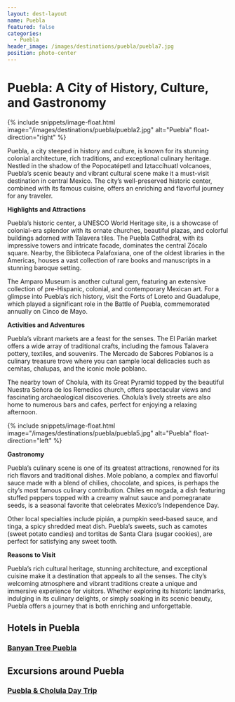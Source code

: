 ```yaml
---
layout: dest-layout
name: Puebla
featured: false
categories:
  - Puebla
header_image: /images/destinations/puebla/puebla7.jpg
position: photo-center
---
```

# **Puebla: A City of History, Culture, and Gastronomy**

{% include snippets/image-float.html image="/images/destinations/puebla/puebla2.jpg" alt="Puebla" float-direction="right" %}

Puebla, a city steeped in history and culture, is known for its stunning colonial architecture, rich traditions, and exceptional culinary heritage. Nestled in the shadow of the Popocatépetl and Iztaccíhuatl volcanoes, Puebla’s scenic beauty and vibrant cultural scene make it a must-visit destination in central Mexico. The city’s well-preserved historic center, combined with its famous cuisine, offers an enriching and flavorful journey for any traveler.

**Highlights and Attractions**

Puebla’s historic center, a UNESCO World Heritage site, is a showcase of colonial-era splendor with its ornate churches, beautiful plazas, and colorful buildings adorned with Talavera tiles. The Puebla Cathedral, with its impressive towers and intricate facade, dominates the central Zócalo square. Nearby, the Biblioteca Palafoxiana, one of the oldest libraries in the Americas, houses a vast collection of rare books and manuscripts in a stunning baroque setting.

The Amparo Museum is another cultural gem, featuring an extensive collection of pre-Hispanic, colonial, and contemporary Mexican art. For a glimpse into Puebla’s rich history, visit the Forts of Loreto and Guadalupe, which played a significant role in the Battle of Puebla, commemorated annually on Cinco de Mayo.

**Activities and Adventures**

Puebla’s vibrant markets are a feast for the senses. The El Parián market offers a wide array of traditional crafts, including the famous Talavera pottery, textiles, and souvenirs. The Mercado de Sabores Poblanos is a culinary treasure trove where you can sample local delicacies such as cemitas, chalupas, and the iconic mole poblano.

The nearby town of Cholula, with its Great Pyramid topped by the beautiful Nuestra Señora de los Remedios church, offers spectacular views and fascinating archaeological discoveries. Cholula’s lively streets are also home to numerous bars and cafes, perfect for enjoying a relaxing afternoon.

{% include snippets/image-float.html image="/images/destinations/puebla/puebla5.jpg" alt="Puebla" float-direction="left" %}

**Gastronomy**

Puebla’s culinary scene is one of its greatest attractions, renowned for its rich flavors and traditional dishes. Mole poblano, a complex and flavorful sauce made with a blend of chilies, chocolate, and spices, is perhaps the city’s most famous culinary contribution. Chiles en nogada, a dish featuring stuffed peppers topped with a creamy walnut sauce and pomegranate seeds, is a seasonal favorite that celebrates Mexico’s Independence Day.

Other local specialties include pipián, a pumpkin seed-based sauce, and tinga, a spicy shredded meat dish. Puebla’s sweets, such as camotes (sweet potato candies) and tortitas de Santa Clara (sugar cookies), are perfect for satisfying any sweet tooth.

**Reasons to Visit**

Puebla’s rich cultural heritage, stunning architecture, and exceptional cuisine make it a destination that appeals to all the senses. The city’s welcoming atmosphere and vibrant traditions create a unique and immersive experience for visitors. Whether exploring its historic landmarks, indulging in its culinary delights, or simply soaking in its scenic beauty, Puebla offers a journey that is both enriching and unforgettable.

## Hotels in Puebla

<section class='grid'>
<div class="col-3_sm-4_xs-6 padded-1">
    <a href="/hotels/banyanpue">
        <div class="bg-image square" style="background-image:url('/images/hotels/banyanpuebla/banyanpue4.webp')">  </div>
        <h3 class='center'>Banyan Tree Puebla</h3>        
    </a>  
</div>


</section>

## Excursions around Puebla

<section class='grid'>

<div class="col-3_sm-4_xs-6 padded-1">
    <a href="/excursions/pueblacholexc">
        <div class="bg-image square" style="background-image:url('/images/destinations/puebla/puebla4.jpg')">  </div>
        <h3 class='center'>Puebla & Cholula Day Trip</h3>        
    </a>  
</div>

</section>